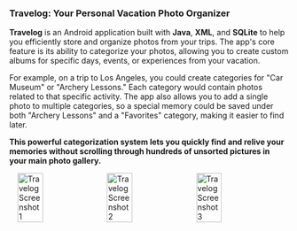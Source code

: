 ### **Travelog: Your Personal Vacation Photo Organizer**

**Travelog** is an Android application built with **Java**, **XML**, and **SQLite** to help you efficiently store and organize photos from your trips. The app's core feature is its ability to categorize your photos, allowing you to create custom albums for specific days, events, or experiences from your vacation.

For example, on a trip to Los Angeles, you could create categories for "Car Museum" or "Archery Lessons." Each category would contain photos related to that specific activity. The app also allows you to add a single photo to multiple categories, so a special memory could be saved under both "Archery Lessons" and a "Favorites" category, making it easier to find later.

**This powerful categorization system lets you quickly find and relive your memories without scrolling through hundreds of unsorted pictures in your main photo gallery.**

<div style="display: flex; justify-content: center; flex-wrap: wrap; gap: 10px;">
  <img src="https://github.com/user-attachments/assets/3813677c-9081-417c-98a2-f305c0809d5b" alt="Travelog Screenshot 1" style="width: 30%; height: auto; object-fit: contain;">
  <img src="https://github.com/user-attachments/assets/02ae772d-6462-4277-af75-dea40c68c5d9" alt="Travelog Screenshot 2" style="width: 30%; height: auto; object-fit: contain;">
  <img src="https://github.com/user-attachments/assets/f25c4e5b-6be6-42a0-9dc3-177ad2148793" alt="Travelog Screenshot 3" style="width: 30%; height: auto; object-fit: contain;">
</div>
